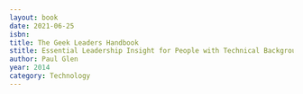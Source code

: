 ```yaml
---
layout: book
date: 2021-06-25
isbn: 
title: The Geek Leaders Handbook
stitle: Essential Leadership Insight for People with Technical Backgrounds
author: Paul Glen
year: 2014
category: Technology
---
```

